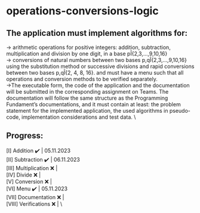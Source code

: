 # operations-conversions-logic
## The application must implement algorithms for:  
  -> arithmetic operations for positive integers: addition, subtraction, multiplication and division by one digit, in a base pÎ{2,3,...,9,10,16} \
  -> conversions of natural numbers between two bases p,qÎ{2,3,...,9,10,16} using the substitution method or successive divisions and rapid conversions between two bases p,qÎ{2, 4, 8, 16}. 
  and must have a menu such that all operations and conversion methods to be verified separately. \
 ->The executable form, the code of the application and the documentation will be submitted in the corresponding assignment on Teams. The documentation will follow the same structure as the Programming Fundament’s documentations, and it must contain at least: the problem statement for the implemented application, the used algorithms in pseudo-code, implementation considerations and test data.  \

 ## Progress:
 [I] Addition ✔️ | 05.11.2023 \
 [II] Subtraction ✔️ | 06.11.2023 \
 [III] Multiplication ❌ | \
 [IV] Divide ❌ | \
 [V] Conversion ❌ | \
 [VI] Menu ✔️ | 05.11.2023 \
 [VII] Documentation ❌ | \
 [VIII] Verifications ❌ | \
